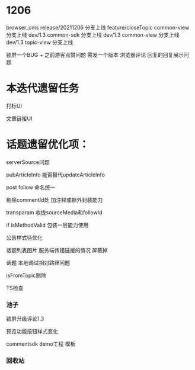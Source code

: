 
# 1206

<!-- 拉一个新分支 关闭话题入口 -->

browser_cms release/20211206 分支上线
feature/closeTopic common-view分支上线
dev/1.3 common-sdk 分支上线
dev/1.3 common-view 分支上线
dev/1.3 topic-view 分支上线

锁屏一个BUG +  之前游客点赞问题 需发一个版本
浏览器评论 回复的回复展示问题


# 本迭代遗留任务
打标UI

文章链接UI


# 话题遗留优化项：

serverSource问题

pubArticleInfo 能否替代updateArticleInfo

post follow 命名统一

剔除commentId处 加注释或额外封装能力

transparam 收拢sourceMedia和followId

if isMethodValid 包装一层能力使用

公告样式待优化

话题列表图片 服务端传错链接的情况 屏蔽掉

话题 本地调试相对路径问题

isFromTopic剔除

TS检查

### 池子

锁屏升级评论1.3

预览功能按钮样式变化



commentsdk demo工程 模板


### 回收站

<!-- 话题埋点修改 -->


<!-- isfromtopic isfrommessage  和现有sdk耦合 -->

<!-- magazine.ts getConfigValue代码改动

下拉刷新问题 -->

<!-- tab隐藏功能 发布 -->

<!-- styleType 问题 1.5- > 1.4 -->

<!-- 增加三方id -->

<!-- 点赞埋点 -->

<!-- 哥伦布拆解 -->

<!-- query频繁查询公告 -->

<!-- 禁评公告样式 -->

<!-- 首刷显示正在加载回复 -->

<!-- source datasource  修正 -->

<!-- 网易文章是否还需用resourceId作docId -->


<!-- getSource 合并 utils && api && contactNative -->

<!-- 内容详情页评论功能 -->

<!-- 切换tab 加jsapi 作埋点用 -->

<!-- 发评后数目没有同步到话题 -->

<!-- 点赞同步 -->


<!-- 跟帖缺少点赞按钮 -->

<!-- 线上 feedsession穿了30009 timeout -->

<!-- 夜间模式话题tag颜色 -->

<!-- 本话题下tag点击不跳转 -->

<!-- 公告 间距 -->


<!-- 还机器

写表态的方案设计 -->

<!-- 还机申请 -->

<!-- 哥伦布拆解 -->

<!-- 视觉修改 锁屏二级页 -->

<!-- 预览功能 -->

<!-- 预览支持中文 -->

<!-- 公告埋点 -->

<!-- 二级页面提示错误 -->

<!-- 点赞同步异常 -->

<!-- 黑色 -->

<!-- h5 加xlog日志
https://doc.myoas.com/pages/viewpage.action?pageId=94512023 -->

<!-- 话题 videoUrl问题 -->


<!-- 展开文章 底bar状态异常收起 -->

<!-- 广播收发名字不一致 -->


<!-- 话题发布CF链接
https://doc.myoas.com/pages/viewpage.action?pageId=528717645 -->

<!-- 话题正式环境 切换tab保持状态问题 -->



<!-- 二级页面评论同步至一级页面 -->

<!-- 文章不锚评 评论区锚评 -->

<!-- 暗色模式闪白 -->

<!-- 缓存 查询审核状态 source丢失 -->
<!-- 缓存 回复缓存不生效 -->
<!-- 取消点赞取消不了 -->
<!-- 回复内容样式有问题 -->

<!-- 点赞消息进去显示没点赞 -->

<!-- 文章页点话题入口没反应 -->

<!-- getSubReplyList 接口偶先失败 -->

<!-- 消息发版 -->

<!-- browser_cms 走前端发布流程
https://doc.myoas.com/pages/viewpage.action?pageId=525692137 用模板创建文档 抄写 -->

<!-- 浏览器两个bug -->

<!-- 分离两个分支 -->

<!-- comment-common-view  topicUpdate分支与dev/1.3合并 -->

<!-- browser_cms 向release分支合并 -->


<!-- commentStatus 网易新闻 -->


<!-- 消息 -->

<!-- card 显示 -->

<!-- 公告需求发拼接规则 -->


<!-- bizplatform 正式环境配置 -->


<!-- 向下离开评论区后 要隐藏发布器 -->

<!-- 空页面样式  加载失败 加载中 已经做完  有遗留 -->


<!-- 评论页拼接规则 -->

<!-- browser_cms 拉取纯净分支 -->

<!-- browser_cms 代码修改  跳转方法 目前跳转后无法正常回复 -->


<!-- 消息打通 -->

<!-- comment-common-view 代码回归
topic-common-view 代码回归 -->

<!--
biz-platform 代码回归  打包去掉 --combine  云平台 去掉combine
biz-platform 查看是否 -->

<!-- 根据topicId拉列表 -->

<!-- 更新文档 -->

<!-- 发新的url规则 -->

<!-- bId有就带 -->

<!-- 公告功能做完后 要合入1.3 -->


<!-- buildoption name  字段    comment-common-view  fileKey -->

<!-- isFollow -> iF
fromFollow -> rF
followId -> fId
curTopicId -> cTId
topicId -> tId
docTitle -> dTt
新: bId -->

<!-- 对跟帖的评论进行回复 缺少followId和topicTitle -->



<!-- ### topicCard 加限制 6个 -->

<!-- ### 详情页加载更多时 闪白 -->


<!-- # 消息 开发 -->

<!-- # 评论服务迁移 -->


<!-- # tab切换 keep-alive不生效 -->

<!-- # tab切换内容有间隙 空格问题 -->

<!-- # 点赞闪动 -->

<!-- # 跟帖内容换行 -->

<!-- # 话题详情页评论数同步 -->

<!-- # 列表UI 加载全部跟帖 距离 -->

<!-- # 详情页 图片 给兜底颜色 -->

<!-- # 最大号字体时 异常 -->

<!-- # 获取文章评论失败 二级页 -->

<!-- # 夜间模式 > 丢失 -->
